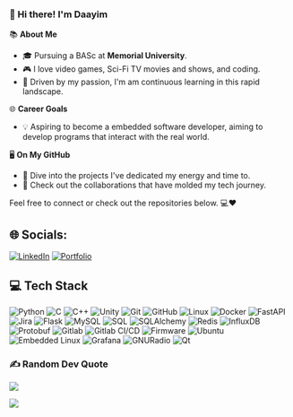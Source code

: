 ### 👋 Hi there! I'm Daayim

📚 **About Me**
- 🎓 Pursuing a BASc at **Memorial University**.
- 🎮 I love video games, Sci-Fi TV movies and shows, and coding.
- 🚀 Driven by my passion, I'm am continuous learning in this rapid landscape.

🌐 **Career Goals**
- 💡 Aspiring to become a embedded software developer, aiming to develop programs that interact with the real world.

🖥 **On My GitHub**
- 📂 Dive into the projects I've dedicated my energy and time to.
- 🤝 Check out the collaborations that have molded my tech journey.

Feel free to connect or check out the repositories below. 💻❤️

<!---
Daayim/Daayim is a ✨ special ✨ repository because its `README.md` (this file) appears on your GitHub profile.
You can click the Preview link to take a look at your changes.
--->
## 🌐 Socials:
[![LinkedIn](https://img.shields.io/badge/LinkedIn-%230077B5.svg?logo=linkedin&logoColor=white)](https://www.linkedin.com/in/daayim-asim-4646a41a0/) 
[![Portfolio](https://img.shields.io/badge/portfolio-000?style=for-the-badge&logo=ko-fi&logoColor=white)](https://daayim.github.io/Personal_Website/)

## 💻 Tech Stack

![Python](https://img.shields.io/badge/python-3670A0?style=for-the-badge&logo=python&logoColor=ffdd54)
![C](https://img.shields.io/badge/Programming-00599C?style=for-the-badge&logo=c&logoColor=white)
![C++](https://img.shields.io/badge/c++-%2300599C.svg?style=for-the-badge&logo=c%2B%2B&logoColor=white)
![Unity](https://img.shields.io/badge/Unity-313131?logo=Unity&logoColor=white&style=for-the-badge)
![Git](https://img.shields.io/badge/git-%23F05033.svg?style=for-the-badge&logo=git&logoColor=white)
![GitHub](https://img.shields.io/badge/github-%23121011.svg?style=for-the-badge&logo=github&logoColor=white)
![Linux](https://img.shields.io/badge/Linux-FCC624?style=for-the-badge&logo=linux&logoColor=black)
![Docker](https://img.shields.io/badge/docker-%230db7ed.svg?style=for-the-badge&logo=docker&logoColor=white)
![FastAPI](https://img.shields.io/badge/fastapi-109989?style=for-the-badge&logo=FASTAPI&logoColor=white)
![Jira](https://img.shields.io/badge/jira-%230A0FFF.svg?style=for-the-badge&logo=jira&logoColor=white)
![Flask](https://img.shields.io/badge/Flask-5586A4?logo=Flask&logoColor=white&style=for-the-badge)
![MySQL](https://img.shields.io/badge/MySQL-4169E1?logo=MySQL&logoColor=white&style=for-the-badge)
![SQL](https://img.shields.io/badge/SQL-CC2927?logo=Microsoft-SQL-Server&logoColor=white&style=for-the-badge)
![SQLAlchemy](https://img.shields.io/badge/SQLAlchemy-d01f00?logo=SQLAlchemy&logoColor=white&style=for-the-badge)
![Redis](https://img.shields.io/badge/redis-5A545B?style=for-the-badge&logo=redis&logoColor=F0E541)
![InfluxDB](https://img.shields.io/badge/influxdb-5A545B?style=for-the-badge&logo=influxdb&logoColor=F0E541)
![Protobuf](https://img.shields.io/badge/protobuf-%233282B4.svg?style=for-the-badge&logo=protocol-buffers&logoColor=white)
![Gitlab](https://img.shields.io/badge/Gitlab-000000?logo=Gitlab&logoColor=white&style=for-the-badge)
![Gitlab CI/CD](https://img.shields.io/badge/GitLab_CI_CD-FCA326?logo=Gitlab&logoColor=white&style=for-the-badge)
![Firmware](https://img.shields.io/badge/Firmware-0033A0?style=for-the-badge)
![Ubuntu](https://img.shields.io/badge/Ubuntu-E95420?logo=ubuntu&logoColor=white&style=for-the-badge)
![Embedded Linux](https://img.shields.io/badge/Embedded%20Linux-black?style=for-the-badge)
![Grafana](https://img.shields.io/badge/Grafana-5A545B?style=for-the-badge&logo=grafana&logoColor=F0E541)
![GNURadio](https://img.shields.io/badge/GNURadio-5A545B?style=for-the-badge&logo=gnuradio&logoColor=F0E541)
![Qt](https://img.shields.io/badge/Qt-41CD52?style=for-the-badge&logo=qt&logoColor=white)

<!--- IN PROGRESS LEARNING
![Confluence](https://img.shields.io/badge/Confluence-172B4D?logo=Confluence&logoColor=white&style=for-the-badge)
![XML](https://img.shields.io/badge/xml-%23e34c26.svg?style=for-the-badge&logo=xml&logoColor=white)
![MacOS](https://img.shields.io/badge/mac%20os-000000?style=for-the-badge&logo=macos&logoColor=F0F0F0)
![React](https://img.shields.io/badge/react-%2320232a.svg?style=for-the-badge&logo=react&logoColor=%2361DAFB)
![Pytorch](https://img.shields.io/badge/pytorchs-%23150458.svg?style=for-the-badge&logo=pytorch&logoColor=white)
![BitBucket](https://img.shields.io/badge/bitbucket-%230047B3.svg?style=for-the-badge&logo=bitbucket&logoColor=white)
--->

### ✍️ Random Dev Quote
![](https://quotes-github-readme.vercel.app/api?type=horizontal&theme=dark)

![](https://komarev.com/ghpvc/?username=Daayim&color=blueviolet)


